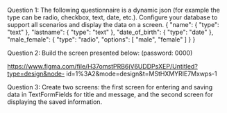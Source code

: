 
Question 1:
The following questionnaire is a dynamic json (for example the type can be radio, checkbox, text, date,
etc.). Configure your database to support all scenarios and display the data on a screen.
{
"name": {
"type": "text"
},
"lastname": {
"type": "text"
},
"date_of_birth": {
"type": "date"
},
"male_female": {
"type": "radio",
"options": [
"male",
"female"
]
}
}


Question 2:
Build the screen presented below: (password: 0000)

https://www.figma.com/file/H37omstPRB6jV6UDDPsXEP/Untitled?type=design&node-
id=1%3A2&mode=design&t=MStHXMYRlE7Mxwps-1

Question 3:
Create two screens: the first screen for entering and saving data in TextFormFields for title and
message, and the second screen for displaying the saved information.
